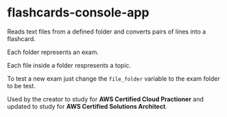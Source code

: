 # flashcards-console-app

Reads text files from a defined folder and converts pairs of lines into a flashcard.

Each folder represents an exam.

Each file inside a folder respresents a topic.

To test a new exam just change the `file_folder` variable to the exam folder to be test.

Used by the creator to study for **AWS Certified Cloud Practioner** and updated to study for **AWS Certified Solutions Architect**.
